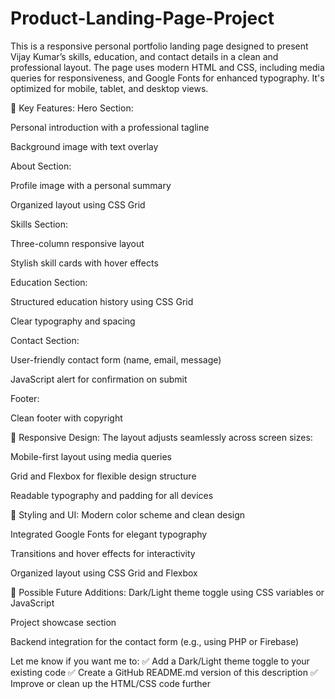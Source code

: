 # Product-Landing-Page-Project
This is a responsive personal portfolio landing page designed to present Vijay Kumar’s skills, education, and contact details in a clean and professional layout. The page uses modern HTML and CSS, including media queries for responsiveness, and Google Fonts for enhanced typography. It's optimized for mobile, tablet, and desktop views.

🚀 Key Features:
Hero Section:

Personal introduction with a professional tagline

Background image with text overlay

About Section:

Profile image with a personal summary

Organized layout using CSS Grid

Skills Section:

Three-column responsive layout

Stylish skill cards with hover effects

Education Section:

Structured education history using CSS Grid

Clear typography and spacing

Contact Section:

User-friendly contact form (name, email, message)

JavaScript alert for confirmation on submit

Footer:

Clean footer with copyright

📱 Responsive Design:
The layout adjusts seamlessly across screen sizes:

Mobile-first layout using media queries

Grid and Flexbox for flexible design structure

Readable typography and padding for all devices

🌈 Styling and UI:
Modern color scheme and clean design

Integrated Google Fonts for elegant typography

Transitions and hover effects for interactivity

Organized layout using CSS Grid and Flexbox

📌 Possible Future Additions:
Dark/Light theme toggle using CSS variables or JavaScript

Project showcase section

Backend integration for the contact form (e.g., using PHP or Firebase)

Let me know if you want me to:
✅ Add a Dark/Light theme toggle to your existing code
✅ Create a GitHub README.md version of this description
✅ Improve or clean up the HTML/CSS code further
